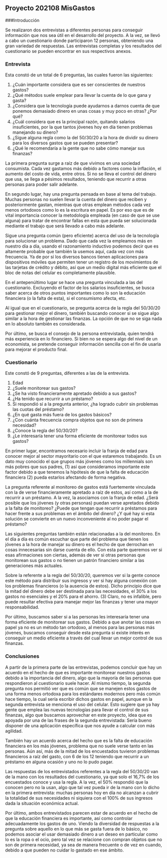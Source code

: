 ## Proyecto 202108 MisGastos

###Introducción

Se realizaron dos entrevistas a diferentes personas para conseguir información que nos sea útil en el desarrollo del proyecto. A la vez, se llevó a cabo un cuestionario donde participaron 12 personas, obteniendo una gran variedad de respuestas. Las entrevistas completas y los resultados del cuestionario se pueden encontrar en sus respectivos anexos.


### Entrevista

Esta constó de un total de 6 preguntas, las cuales fueron las siguientes:

1) ¿Cuán importante considera que es ser conscientes de nuestros gastos?
2) ¿Qué métodos suele emplear para llevar la cuenta de lo que gana y gasta?
3) ¿Considera que la tecnología puede ayudarnos a darnos cuenta de que ponemos demasiado dinero en unas cosas y muy poco en otras? ¿Por qué?
4) ¿Cuál considera que es la principal razón, quitando salarios insuficientes, por la que tantos jóvenes hoy en día tienen problemas manejando su dinero?
5) ¿Sigue alguna regla como la del 50/30/20 a la hora de dividir su dinero para los diversos gastos que se pueden presentar?
6) ¿Qué le recomendaría a la gente que no sabe cómo manejar sus finanzas?

La primera pregunta surge a raíz de que vivimos en una sociedad consumista. Cada vez gastamos más debido a factores como la inflación, el aumento del costo de vida, entre otros. Si no se lleva el control del dinero que usa, se llega a pésimos resultados, teniendo que recurrir a otras personas para poder salir adelante.

En segundo lugar, hay una pregunta pensada en base al tema del trabajo. Muchas personas no suelen llevar la cuenta del dinero que reciben y posteriormente gastan, mientras que otras emplean métodos cada vez menos ortodoxos como lo es la escritura en papel. Es por eso que es de vital importancia conocer la metodología empleada (en caso de que se use alguna) para tratar de encontrar fallas en esta que pueda ser solucionada mediante el trabajo que será llevado a cabo más adelante.

Sigue una pregunta común (pero eficiente) acerca del uso de la tecnología para solucionar un problema. Dado que cada vez la empleamos más en nuestro día a día, usando el razonamiento inductivo podemos decir que es altamente probable que también la usemos aquí, cada vez con más frecuencia. Ya de por sí los diversos bancos tienen aplicaciones para dispositivos móviles que permiten tener un registro de los movimientos de las tarjetas de crédito y débito, así que un medio digital más eficiente que el bloc de notas del celular es completamente plausible.

En el antepenúltimo lugar se hace una pregunta vinculada a las del cuestionario. Excluyendo el factor de los salarios insuficientes, se busca saber acerca de otros puntos importantes como lo son la educación financiera (o la falta de esta), si el consumismo afecta, etc.

Al igual que en el cuestionario, se pregunta acerca de la regla del 50/30/20 para gestionar mejor el dinero, también buscando conocer si se sigue algo similar a la hora de gestionar las finanzas. La opción de que no se siga nada en lo absoluto también es considerada.

Por último, se busca el consejo de la persona entrevistada, quien tendrá más experiencia en lo financiero. Si bien no se espera algo del nivel de un economista, se pretende conseguir información sencilla con el fin de usarla para mejorar el producto final.

### Cuestionario

Este constó de 9 preguntas, diferentes a las de la entrevista.

1) Edad
2) ¿Suele monitorear sus gastos?
3) ¿Se ha visto financieramente apretado debido a sus gastos?
4) ¿Ha tenido que recurrir a un préstamo?
5) Si respondió sí a la pregunta anterior, ¿ha logrado cubrir sin problemas las cuotas del préstamo?
6) ¿En qué gasta más fuera de los gastos básicos?
7) ¿Con cuánta frecuencia compra objetos que no son de primera necesidad?
8) ¿Conoce la regla del 50/30/20?
9) ¿Le interesaría tener una forma eficiente de monitorear todos sus gastos?

En primer lugar, encontramos necesario incluir la franja de edad para conocer mejor al sector mayoritario con el que estaremos trabajando. Es un dato muy conocido el que grupos más jóvenes como los millennials son más pobres que sus padres, (1) así que consideramos importante este factor debido a que tenemos la hipótesis de que la falta de educación financiera (2) pueda estarlos afectando de forma negativa.

La pregunta referente al monitoreo de gastos está fuertemente vinculada con la de verse financieramente apretado a raíz de estos, así como a la de recurrir a un préstamo. A la vez, la asociamos con la franja de edad. ¿Será posible que los jóvenes (y otras personas) puedan verse apretados debido a la falta de monitoreo? ¿Puede que tengan que recurrir a préstamos para hacer frente a sus problemas en el ámbito del dinero? ¿Y qué hay si esta solución se convierte en un nuevo inconveniente al no poder pagar el préstamo?

Las siguientes preguntas también están relacionadas a la del monitoreo. En el día a día es común escuchar que parte del problema que tienen los jóvenes a la hora de manejar su dinero es el hecho de que derrochan en cosas innecesarias sin darse cuenta de ello. Con esta parte queremos ver si esas afirmaciones son ciertas, además de ver si otras personas que monitorean sus gastos o no tienen un patrón financiero similar a las generaciones más actuales.

Sobre la referente a la regla del 50/30/20, queremos ver si la gente conoce este método para distribuir sus ingresos y ver si hay alguna conexión con los problemas financieros (o la ausencia  de estos). Dicho principio dice que la mitad del dinero debe ser destinada para las necesidades, el 30% a los gastos no esenciales y el 20% para el ahorro. (3) Claro, no es infalible, pero puede resultar efectiva para manejar mejor las finanzas y tener una mayor responsabilidad.

Por último, buscamos saber si a las personas les interesaría tener una forma eficiente de monitorear sus gastos. Debido a que anotar las cosas en papel ya no es un método tan ortodoxo, al menos para las personas más jóvenes, buscamos conseguir desde esta pregunta si existe interés en conseguir un medio eficiente a través del cual llevar un mejor control de sus finanzas.

### Conclusiones

A partir de la primera parte de las entrevistas, podemos concluir que hay un acuerdo en el hecho de que es importante monitorear nuestros gastos debido a la importancia del dinero, algo que la mayoría de las personas que respondieron al cuestionario suele hacer. Al mismo tiempo, la segunda pregunta nos permitió ver que es común que se manejen estos gastos de una forma menos ortodoxa para los estándares modernos pero más común hace tiempo, la cual sería escribir dichos gastos en papel, aunque en la segunda entrevista se menciona el uso del celular. Esto sugiere que ya hay gente que emplea las nuevas tecnologías para llevar el control de sus finanzas, algo que buscamos aprovechar en este proyecto, idea que es apoyada por una de las frases de la segunda entrevistada: Sería bueno disponer de una aplicación específica que nos ayude a calcular con más agilidad.

También hay un acuerdo acerca del hecho que es la falta de educación financiera en los más jóvenes, problema que no suele verse tanto en las personas. Aún así, más de la mitad de los encuestados tuvieron problemas financieros a raíz del gasto, con 6 de los 12 teniendo que recurrir a un préstamo en alguna ocasión y uno no lo pudo pagar. 

Las respuestas de los entrevistados referentes a la regla del 50/30/20 van de la mano con los resultados del cuestionario, ya que solo el 16,7% de los encuestados conoce y usa la regla. A la vez, el 50% respondió que la conocen pero no la usan, algo que tal vez pueda ir de la mano con lo dicho en la primera entrevista: muchas personas hoy en día no alcanzan a cubrir la totalidad de sus necesidades ni siquiera con el 100% de sus ingresos dada la situación económica actual.

Por último, ambos entrevistados parecen estar de acuerdo en el hecho de que la educación financiera es importante, así como controlar adecuadamente los gastos de uno. Viendo la diversidad de respuestas a la pregunta sobre aquello en lo que más se gasta fuera de lo básico, no podemos asociar el usar demasiado dinero a un deseo en particular como lo es la ropa o el ocio, pero tal vez se relacione con compran objetos que no son de primera necesidad, ya sea de manera frecuente o de vez en cuando, debido a que pueden no cuidar lo gastado en ese ámbito.
